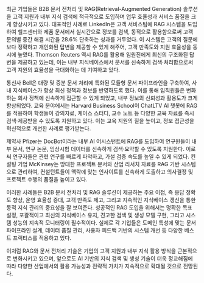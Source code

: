 최근 기업들은 B2B 문서 전처리 및 RAG(Retrieval-Augmented Generation) 솔루션을 고객 지원과 내부 지식 검색에 적극적으로 도입하며 업무 효율성과 서비스 품질을 크게 향상시키고 있다. 대표적인 사례로 LinkedIn은 고객 서비스팀에 RAG 시스템을 도입하여 헬프센터와 제품 문서에서 실시간으로 정보를 검색, 동적으로 활용함으로써 고객 문의별 중간 해결 시간을 28.6% 단축하는 성과를 거두었다. 이 시스템은 고객의 질문에 보다 정확하고 개인화된 답변을 제공할 수 있게 해주어, 고객 만족도와 지원 효율성을 동시에 높였다. Thomson Reuters 역시 RAG를 활용해 임원진에게 최신의 구조화된 답변을 제공하고 있는데, 이는 내부 지식베이스에서 문서를 신속하게 검색·처리함으로써 고객 지원의 효율성을 극대화하는 데 기여하고 있다.

통신사 Bell은 대량 및 증분 문서 처리에 특화된 모듈형 문서 파이프라인을 구축하여, 사내 지식베이스가 항상 최신 정책과 정보를 반영하도록 했다. 이를 통해 임직원들은 변화하는 회사 정책에 신속하게 접근할 수 있게 되었고, 내부 정보의 신뢰성과 활용도가 크게 향상되었다. 교육 분야에서는 Harvard Business School이 ChatLTV AI 챗봇에 RAG를 적용하여 학생들이 강의자료, 케이스 스터디, 교수 노트 등 다양한 교육 자료를 즉시 검색·제공받을 수 있도록 지원하고 있다. 이는 교육 지원의 질을 높이고, 정보 접근성을 혁신적으로 개선한 사례로 평가받는다.

제약사 Pfizer는 DocBot이라는 내부 AI 어시스턴트에 RAG를 도입하여 연구원들이 내부 문서, 연구 논문, 임상시험 데이터를 신속하게 검색·요약할 수 있도록 지원한다. 이로써 연구자들은 관련 연구를 빠르게 파악하고, 가설 검증 속도를 높일 수 있게 되었다. 컨설팅 기업 McKinsey는 방대한 프로젝트 문서와 산업 리서치 자료를 RAG 기반 시스템으로 관리하여, 컨설턴트들이 맥락에 맞는 인사이트를 신속하게 도출하고 의사결정 및 프로젝트 수행의 품질을 높이고 있다.

이러한 사례들은 B2B 문서 전처리 및 RAG 솔루션이 제공하는 주요 이점, 즉 응답 정확도 향상, 운영 효율성 증대, 고객 만족도 제고, 그리고 지속적인 지식베이스 갱신을 통한 동적 지식 관리의 중요성을 잘 보여준다. 성공적인 RAG 도입을 위해서는 명확한 목표 설정, 포괄적이고 최신의 지식베이스 유지, 견고한 검색 및 생성 모델 구현, 그리고 시스템 성능의 지속적 모니터링이 필수적이다. 실제로 각 기업들은 도메인 특성에 맞는 문서 파이프라인 설계, 데이터 품질 관리, 사용자 피드백 기반의 시스템 개선 등 다양한 베스트 프랙티스를 적용하고 있다.

이처럼 RAG와 문서 전처리 기술은 기업의 고객 지원과 내부 지식 활용 방식을 근본적으로 변화시키고 있으며, 앞으로도 AI 기반의 지식 검색 및 생성 기술이 더욱 정교해짐에 따라 다양한 산업에서의 활용 가능성과 전략적 가치가 지속적으로 확대될 것으로 전망된다.